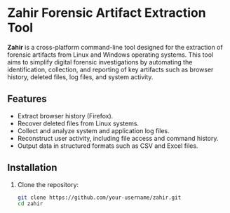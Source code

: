 # Zahir Forensic Artifact Extraction Tool

**Zahir** is a cross-platform command-line tool designed for the extraction of forensic artifacts from Linux and Windows operating systems. This tool aims to simplify digital forensic investigations by automating the identification, collection, and reporting of key artifacts such as browser history, deleted files, log files, and system activity.

## Features
- Extract browser history (Firefox).
- Recover deleted files from Linux systems.
- Collect and analyze system and application log files.
- Reconstruct user activity, including file access and command history.
- Output data in structured formats such as CSV and Excel files.

## Installation

1. Clone the repository:
   ```bash
   git clone https://github.com/your-username/zahir.git
   cd zahir
